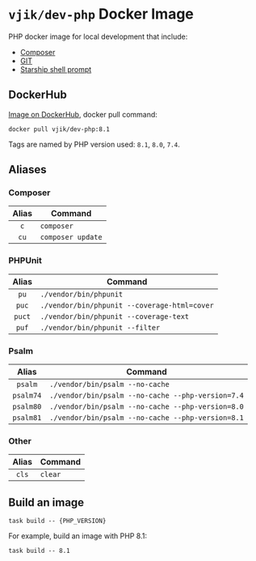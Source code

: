 # `vjik/dev-php` Docker Image

PHP docker image for local development that include:

- [Composer](https://getcomposer.org/)
- [GIT](https://git-scm.com/)
- [Starship shell prompt](https://starship.rs/)

## DockerHub

[Image on DockerHub](https://hub.docker.com/r/vjik/dev-php), docker pull command:

```shell
docker pull vjik/dev-php:8.1
```

Tags are named by PHP version used: `8.1`, `8.0`, `7.4`.

## Aliases

### Composer

|   Alias   | Command           |
|:---------:|-------------------|
|    `c`    | `composer`        |
|   `cu`    | `composer update` |

### PHPUnit

|   Alias   | Command                                      |
|:---------:|----------------------------------------------|
|   `pu`    | `./vendor/bin/phpunit`                       |
|   `puc`   | `./vendor/bin/phpunit --coverage-html=cover` |
|  `puct`   | `./vendor/bin/phpunit --coverage-text`       |
|   `puf`   | `./vendor/bin/phpunit --filter`              |

### Psalm

|   Alias   | Command                                           |
|:---------:|---------------------------------------------------|
|  `psalm`  | `./vendor/bin/psalm --no-cache`                   |
| `psalm74` | `./vendor/bin/psalm --no-cache --php-version=7.4` |
| `psalm80` | `./vendor/bin/psalm --no-cache --php-version=8.0` |
| `psalm81` | `./vendor/bin/psalm --no-cache --php-version=8.1` |

### Other

| Alias | Command |
|:-----:|---------|
| `cls` | `clear` |

## Build an image

```shell
task build -- {PHP_VERSION}
```

For example, build an image with PHP 8.1:

```shell
task build -- 8.1
```
